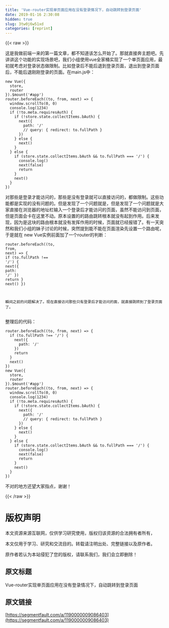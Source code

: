 ```yaml
---
title: 'Vue-router实现单页面应用在没有登录情况下，自动跳转到登录页面' 
date: 2019-01-16 2:30:08
hidden: true
slug: 3tw0j6w51xd
categories: [reprint]
---
```


{{< raw >}}

                    
<p>这是我做前端一来的第一篇文章，都不知道该怎么开始了。那就直接奔主题吧。先讲讲这个功能的实现场景吧，我们小组使用vue全家桶实现了一个单页面应用，最初就考虑对登录状态做限制。比如登录后不能后退到登录页面，退出到登录页面后，不能后退刚刚登录的页面。在main.js中：</p>
<div class="widget-codetool" style="display:none;">
      <div class="widget-codetool--inner">
      <span class="selectCode code-tool" data-toggle="tooltip" data-placement="top" title="" data-original-title="全选"></span>
      <span type="button" class="copyCode code-tool" data-toggle="tooltip" data-placement="top" data-clipboard-text="new Vue({
  store,
  router
}).$mount('#app')
router.beforeEach((to, from, next) => {
  window.scrollTo(0, 0)
  console.log(1234)
  if (!to.meta.requiresAuth) {
    if (!store.state.collectItems.bAuth) {
      next({
        path: '/'
        // query: { redirect: to.fullPath }
      })
    } else {
      next()
    }
  } else {
    if (store.state.collectItems.bAuth &amp;&amp; to.fullPath === '/') {
      console.log()
      next(false)
      return
    }
    next()
  }
})" title="" data-original-title="复制"></span>
      <span type="button" class="saveToNote code-tool" data-toggle="tooltip" data-placement="top" title="" data-original-title="放进笔记"></span>
      </div>
      </div><pre class="hljs autoit"><code>new Vue({
  store,
  router
}).$mount(<span class="hljs-string">'#app'</span>)
router.beforeEach((<span class="hljs-keyword">to</span>, from, <span class="hljs-keyword">next</span>) =&gt; {
  window.scrollTo(<span class="hljs-number">0</span>, <span class="hljs-number">0</span>)
  console.<span class="hljs-built_in">log</span>(<span class="hljs-number">1234</span>)
  <span class="hljs-keyword">if</span> (!<span class="hljs-keyword">to</span>.meta.requiresAuth) {
    <span class="hljs-keyword">if</span> (!store.state.collectItems.bAuth) {
      <span class="hljs-keyword">next</span>({
        path: <span class="hljs-string">'/'</span>
        // query: { redirect: <span class="hljs-keyword">to</span>.fullPath }
      })
    } <span class="hljs-keyword">else</span> {
      <span class="hljs-keyword">next</span>()
    }
  } <span class="hljs-keyword">else</span> {
    <span class="hljs-keyword">if</span> (store.state.collectItems.bAuth &amp;&amp; <span class="hljs-keyword">to</span>.fullPath === <span class="hljs-string">'/'</span>) {
      console.<span class="hljs-built_in">log</span>()
      <span class="hljs-keyword">next</span>(<span class="hljs-literal">false</span>)
      <span class="hljs-keyword">return</span>
    }
    <span class="hljs-keyword">next</span>()
  }
})</code></pre>
<p>对那些是登录才能访问的，那些是没有登录就可以直接访问的，都做限制。这些功能都是实现的没有问题的。但是发现了一个问题就是，但是发现了一个问题就是大家直接在浏览器的地址栏输入一个登录后才能访问的页面，虽然不能访问到页面，但是页面会卡在这里不动。原本设置的的路由跳转根本就没有起到作用。后来发现，因为是这块的路由根本就没有发挥作用的时候，页面就已经报错了。有一天突然和我们小组的妹子讨论的时候，突然提到能不能在页面渲染先设置一个路由呢，于是就在 new Vue实例前面加了一个router的判断：</p>
<div class="widget-codetool" style="display:none;">
      <div class="widget-codetool--inner">
      <span class="selectCode code-tool" data-toggle="tooltip" data-placement="top" title="" data-original-title="全选"></span>
      <span type="button" class="copyCode code-tool" data-toggle="tooltip" data-placement="top" data-clipboard-text="router.beforeEach((to, from, next) => {
  if (to.fullPath !== '/') {
    next({
      path: '/'
    })
    return
  }
  next()
})

瞬间之前的问题解决了。现在直接访问那些只有登录后才能访问的面，就直接跳转到了登录页面了。
" title="" data-original-title="复制"></span>
      <span type="button" class="saveToNote code-tool" data-toggle="tooltip" data-placement="top" title="" data-original-title="放进笔记"></span>
      </div>
      </div><pre class="hljs moonscript"><code>router.beforeEach(<span class="hljs-function"><span class="hljs-params">(to, <span class="hljs-keyword">from</span>, <span class="hljs-built_in">next</span>)</span> =&gt;</span> {
  <span class="hljs-keyword">if</span> (to.fullPath !== <span class="hljs-string">'/'</span>) {
    <span class="hljs-built_in">next</span>({
      <span class="hljs-name">path</span>: <span class="hljs-string">'/'</span>
    })
    <span class="hljs-keyword">return</span>
  }
  <span class="hljs-built_in">next</span>()
})

瞬间之前的问题解决了。现在直接访问那些只有登录后才能访问的面，就直接跳转到了登录页面了。
</code></pre>
<p>整理后的代码：</p>
<div class="widget-codetool" style="display:none;">
      <div class="widget-codetool--inner">
      <span class="selectCode code-tool" data-toggle="tooltip" data-placement="top" title="" data-original-title="全选"></span>
      <span type="button" class="copyCode code-tool" data-toggle="tooltip" data-placement="top" data-clipboard-text="router.beforeEach((to, from, next) => {
  if (to.fullPath !== '/') {
    next({
      path: '/'
    })
    return
  }
  next()
})
new Vue({
  store,
  router
}).$mount('#app')
router.beforeEach((to, from, next) => {
  window.scrollTo(0, 0)
  console.log(1234)
  if (!to.meta.requiresAuth) {
    if (!store.state.collectItems.bAuth) {
      next({
        path: '/'
        // query: { redirect: to.fullPath }
      })
    } else {
      next()
    }
  } else {
    if (store.state.collectItems.bAuth &amp;&amp; to.fullPath === '/') {
      console.log()
      next(false)
      return
    }
    next()
  }
})
" title="" data-original-title="复制"></span>
      <span type="button" class="saveToNote code-tool" data-toggle="tooltip" data-placement="top" title="" data-original-title="放进笔记"></span>
      </div>
      </div><pre class="hljs autoit"><code>router.beforeEach((<span class="hljs-keyword">to</span>, from, <span class="hljs-keyword">next</span>) =&gt; {
  <span class="hljs-keyword">if</span> (<span class="hljs-keyword">to</span>.fullPath !== <span class="hljs-string">'/'</span>) {
    <span class="hljs-keyword">next</span>({
      path: <span class="hljs-string">'/'</span>
    })
    <span class="hljs-keyword">return</span>
  }
  <span class="hljs-keyword">next</span>()
})
new Vue({
  store,
  router
}).$mount(<span class="hljs-string">'#app'</span>)
router.beforeEach((<span class="hljs-keyword">to</span>, from, <span class="hljs-keyword">next</span>) =&gt; {
  window.scrollTo(<span class="hljs-number">0</span>, <span class="hljs-number">0</span>)
  console.<span class="hljs-built_in">log</span>(<span class="hljs-number">1234</span>)
  <span class="hljs-keyword">if</span> (!<span class="hljs-keyword">to</span>.meta.requiresAuth) {
    <span class="hljs-keyword">if</span> (!store.state.collectItems.bAuth) {
      <span class="hljs-keyword">next</span>({
        path: <span class="hljs-string">'/'</span>
        // query: { redirect: <span class="hljs-keyword">to</span>.fullPath }
      })
    } <span class="hljs-keyword">else</span> {
      <span class="hljs-keyword">next</span>()
    }
  } <span class="hljs-keyword">else</span> {
    <span class="hljs-keyword">if</span> (store.state.collectItems.bAuth &amp;&amp; <span class="hljs-keyword">to</span>.fullPath === <span class="hljs-string">'/'</span>) {
      console.<span class="hljs-built_in">log</span>()
      <span class="hljs-keyword">next</span>(<span class="hljs-literal">false</span>)
      <span class="hljs-keyword">return</span>
    }
    <span class="hljs-keyword">next</span>()
  }
})
</code></pre>
<p>不对的地方还望大家指点，谢谢！</p>

                
{{< /raw >}}

# 版权声明
本文资源来源互联网，仅供学习研究使用，版权归该资源的合法拥有者所有，

本文仅用于学习、研究和交流目的。转载请注明出处、完整链接以及原作者。

原作者若认为本站侵犯了您的版权，请联系我们，我们会立即删除！

## 原文标题
Vue-router实现单页面应用在没有登录情况下，自动跳转到登录页面

## 原文链接
[https://segmentfault.com/a/1190000009086403](https://segmentfault.com/a/1190000009086403)

